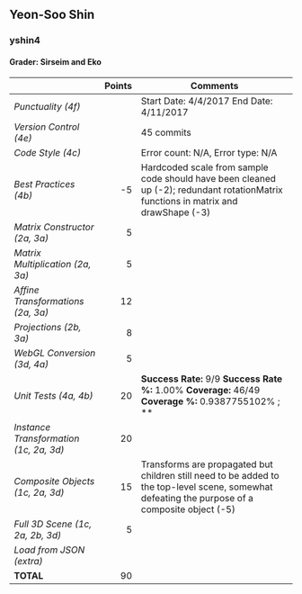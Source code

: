 
## Yeon-Soo Shin

### yshin4

#### Grader: Sirseim and Eko

| | Points | Comments |
| --- | ---: | --- |
| *Punctuality (4f)* |  | Start Date: 4/4/2017 End Date: 4/11/2017 |
| *Version Control (4e)* |  | 45 commits |
| *Code Style (4c)* |  | Error count: N/A, Error type: N/A |
| *Best Practices (4b)* | -5 | Hardcoded scale from sample code should have been cleaned up (-2); redundant rotationMatrix functions in matrix and drawShape (-3) |
| *Matrix Constructor (2a, 3a)* | 5 |  |
| *Matrix Multiplication (2a, 3a)* | 5 |  |
| *Affine Transformations (2a, 3a)* | 12 |  |
| *Projections (2b, 3a)* | 8 |  |
| *WebGL Conversion (3d, 4a)* | 5 |  |
| *Unit Tests (4a, 4b)* | 20 | **Success Rate:** 9/9 **Success Rate %:** 1.00% **Coverage:** 46/49 **Coverage %:** 0.9387755102% ; **|
| *Instance Transformation (1c, 2a, 3d)* | 20 |  |
| *Composite Objects (1c, 2a, 3d)* | 15 | Transforms are propagated but children still need to be added to the top-level scene, somewhat defeating the purpose of a composite object (-5) |
| *Full 3D Scene (1c, 2a, 2b, 3d)* | 5 |  |
| *Load from JSON (extra)* |  |  |
| **TOTAL** | 90 |

